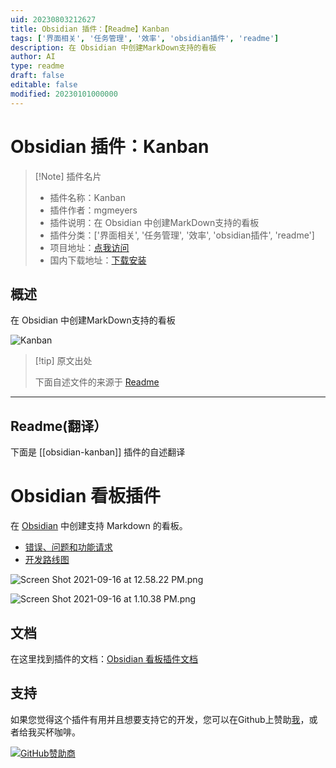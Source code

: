 ```yaml
---
uid: 20230803212627
title: Obsidian 插件：【Readme】Kanban
tags: ['界面相关', '任务管理', '效率', 'obsidian插件', 'readme']
description: 在 Obsidian 中创建MarkDown支持的看板
author: AI
type: readme
draft: false
editable: false
modified: 20230101000000
---
```


# Obsidian 插件：Kanban

> [!Note] 插件名片
> - 插件名称：Kanban
> - 插件作者：mgmeyers
> - 插件说明：在 Obsidian 中创建MarkDown支持的看板
> - 插件分类：['界面相关', '任务管理', '效率', 'obsidian插件', 'readme']
> - 项目地址：[点我访问](https://github.com/mgmeyers/obsidian-kanban)
> - 国内下载地址：[下载安装](https://pkmer.cn/products/plugin/pluginMarket/?obsidian-kanban)

## 概述

在 Obsidian 中创建MarkDown支持的看板

![Kanban](https://cdn.pkmer.cn/covers/obsidian-kanban.png!pkmer)

> [!tip] 原文出处
> 
>下面自述文件的来源于 [Readme](https://ghproxy.net/https://raw.githubusercontent.com/mgmeyers/obsidian-kanban/main/README.md)
> 

---

## Readme(翻译）

下面是 [[obsidian-kanban]] 插件的自述翻译



# Obsidian 看板插件

在 [Obsidian](https://obsidian.md/) 中创建支持 Markdown 的看板。

- [错误、问题和功能请求](https://github.com/mgmeyers/obsidian-kanban/issues)
- [开发路线图](https://github.com/mgmeyers/obsidian-kanban/projects/1)

![Screen Shot 2021-09-16 at 12.58.22 PM.png](https://github.com/mgmeyers/obsidian-kanban/blob/main/src/docs/Assets/Screen%20Shot%202021-09-16%20at%2012.58.22%20PM.png)

![Screen Shot 2021-09-16 at 1.10.38 PM.png](https://github.com/mgmeyers/obsidian-kanban/blob/main/src/docs/Assets/Screen%20Shot%202021-09-16%20at%201.10.38%20PM.png)

## 文档

在这里找到插件的文档：[Obsidian 看板插件文档](https://publish.obsidian.md/kanban/)

## 支持

如果您觉得这个插件有用并且想要支持它的开发，您可以在Github上赞助[我](https://github.com/mgmeyers)，或者给我买杯咖啡。

[![GitHub赞助商](https://img.shields.io/github/sponsors/mgmeyers?label=赞助&logo=GitHub%20Sponsors&style=for-the-badge)](https://github.com/sponsors/mgmeyers)





